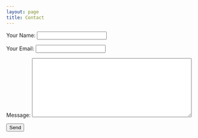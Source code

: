 ```yaml
---
layout: page
title: Contact
---
```

<form name="contact" method="POST" data-netlify="true">
  <p>
    <label>Your Name: <input type="text" name="name" /></label>
  </p>
  <p>
    <label>Your Email: <input type="email" name="email" /></label>
  </p>
   <p>
    <label>Message: <textarea name="message" rows="10" cols="50"></textarea></label>
  </p>
  <p>
    <button type="submit">Send</button>
  </p>
</form>